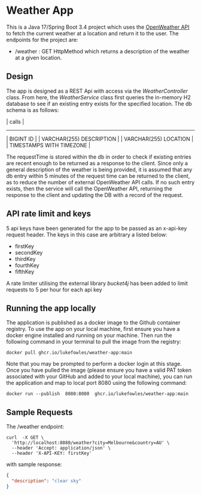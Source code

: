 # Weather App

This is a Java 17/Spring Boot 3.4 project which uses the [OpenWeather API](https://openweathermap.org/api) to fetch the current weather at a location and return it
to the user. The endpoints for the project are:
- /weather : GET HttpMethod which returns a description of the weather at a given location.

## Design
The app is designed as a REST Api with access via the *WeatherController* class. From here, the *WeatherService* class
first queries the in-memory H2 database to see if an existing entry exists for the specified location. The db schema is as follows:

| calls |
____________
| BIGINT ID |
| VARCHAR(255) DESCRIPTION |
| VARCHAR(255) LOCATION |
| TIMESTAMPS WITH TIMEZONE |

The requestTime is stored within the db in order to check if existing entries are recent enough to be returned as a response to the client.
Since only a general description of the weather is being provided, it is assumed that any db entry within 5 minutes of the 
request time can be returned to the client, as to reduce the number of external OpenWeather API calls. If no such entry exists,
then the service will call the OpenWeather API, returning the response to the client and updating the DB with a record of the request.

## API rate limit and keys
5 api keys have been generated for the app to be passed as an x-api-key request header. The keys in this case are
arbitrary a listed below:
- firstKey
- secondKey
- thirdKey
- fourthKey
- fifthKey

A rate limiter utilising the external library *bucket4j* has been added to limit requests to 5 per hour
for each api key

## Running the app locally

The application is published as a docker image to the Github container registry. To use the app
on your local machine, first ensure you have a docker engine installed and running on your machine. Then run the following command in your terminal to
pull the image from the registry:
```shell
docker pull ghcr.io/lukefowles/weather-app:main
```
Note that you may be prompted to perform a docker login at this stage. 
Once you have pulled the image (please ensure you have a valid PAT token associated with your GitHub and added to your local machine), 
you can run the application and map to
local port 8080 using the following command:
```shell
docker run --publish  8080:8080  ghcr.io/lukefowles/weather-app:main
```

## Sample Requests

The /weather endpoint:
```shell
curl  -X GET \
  'http://localhost:8080/weather?city=Melbourne&country=AU' \
  --header 'Accept: application/json' \
  --header 'X-API-KEY: firstKey'
```
with sample response:
```json
{
  "description": "clear sky"
}
```
